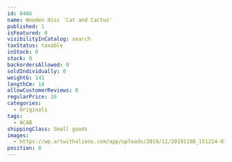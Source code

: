 ```yaml
---
id: 8486
name: Wooden disc 'Cat and Cactus'
published: 1
isFeatured: 0
visibilityInCatalog: search
taxStatus: taxable
inStock: 0
stock: 0
backordersAllowed: 0
soldIndividually: 0
weightG: 141
lengthCm: 14
allowCustomerReviews: 0
regularPrice: 26
categories:
  - Originals
tags:
  - ACAB
shippingClass: Small goods
images:
  - https://wp.artwithaliens.com/app/uploads/2019/11/20191108_151224-01-scaled.jpeg
position: 0
---
```


